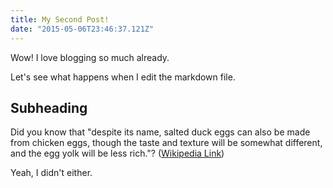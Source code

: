 ```yaml
---
title: My Second Post!
date: "2015-05-06T23:46:37.121Z"
---
```


Wow! I love blogging so much already.

Let's see what happens when I edit the markdown file.

## Subheading

Did you know that "despite its name, salted duck eggs can also be made from
chicken eggs, though the taste and texture will be somewhat different, and the
egg yolk will be less rich."?
([Wikipedia Link](https://en.wikipedia.org/wiki/Salted_duck_egg))

Yeah, I didn't either.
